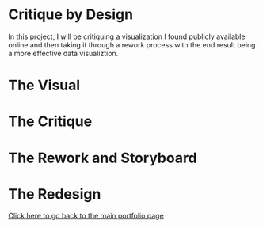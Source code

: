 # Critique by Design

In this project, I will be critiquing a visualization I found publicly available online and then taking it through a rework process with the end result being a more effective data visualiztion. 

# The Visual 


# The Critique


# The Rework and Storyboard


# The Redesign 



[Click here to go back to the main portfolio page](/portfolio.html)
